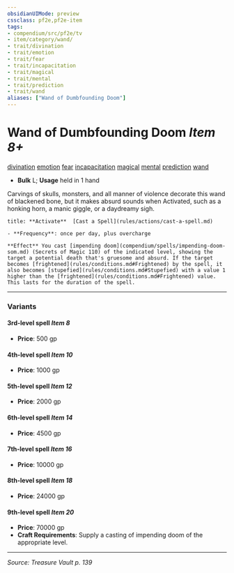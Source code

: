 ```yaml
---
obsidianUIMode: preview
cssclass: pf2e,pf2e-item
tags:
- compendium/src/pf2e/tv
- item/category/wand/
- trait/divination
- trait/emotion
- trait/fear
- trait/incapacitation
- trait/magical
- trait/mental
- trait/prediction
- trait/wand
aliases: ["Wand of Dumbfounding Doom"]
---
```

# Wand of Dumbfounding Doom *Item 8+*  
[divination](divination.md "Divination School Trait")  [emotion](emotion.md "Emotion Effect Trait")  [fear](Reference/Rules/Traits/fear.md "Fear Effect Trait")  [incapacitation](incapacitation.md "Incapacitation Effect Trait")  [magical](magical.md "Magical Item Trait")  [mental](mental.md "Mental Effect Trait")  [prediction](prediction.md "Prediction Effect Trait")  [wand](wand.md "Wand Item Trait")  

- **Bulk** L; **Usage** held in 1 hand

Carvings of skulls, monsters, and all manner of violence decorate this wand of blackened bone, but it makes absurd sounds when Activated, such as a honking horn, a manic giggle, or a daydreamy sigh.

```ad-embed-ability
title: **Activate**  [Cast a Spell](rules/actions/cast-a-spell.md)

- **Frequency**: once per day, plus overcharge

**Effect** You cast [impending doom](compendium/spells/impending-doom-som.md) (Secrets of Magic 110) of the indicated level, showing the target a potential death that's gruesome and absurd. If the target becomes [frightened](rules/conditions.md#Frightened) by the spell, it also becomes [stupefied](rules/conditions.md#Stupefied) with a value 1 higher than the [frightened](rules/conditions.md#Frightened) value. This lasts for the duration of the spell.
```

---

### Variants

#### 3rd-level spell *Item 8*

- **Price**: 500 gp

#### 4th-level spell *Item 10*

- **Price**: 1000 gp

#### 5th-level spell *Item 12*

- **Price**: 2000 gp

#### 6th-level spell *Item 14*

- **Price**: 4500 gp

#### 7th-level spell *Item 16*

- **Price**: 10000 gp

#### 8th-level spell *Item 18*

- **Price**: 24000 gp

#### 9th-level spell *Item 20*

- **Price**: 70000 gp
- **Craft Requirements**: Supply a casting of impending doom of the appropriate level.

---
*Source: Treasure Vault p. 139*